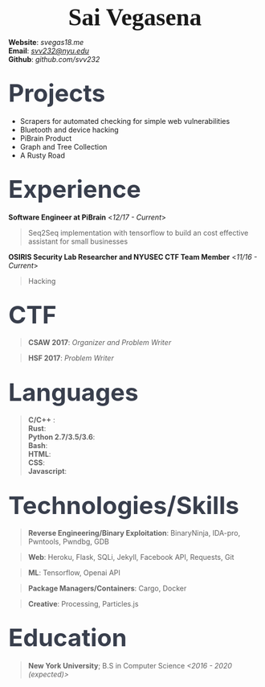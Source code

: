 <b> <font size="34" face="verdana"> <center>Sai Vegasena</center> </font></b>

**Website**: *svegas18.me* <br />
**Email**:   *svv232@nyu.edu* <br />
**Github**:  *github.com/svv232* <br />

<font size ="14" color="393f4d">Projects </font>
-----------------------------------------
- Scrapers for automated checking for simple web vulnerabilities
- Bluetooth and device hacking 
- PiBrain Product
- Graph and Tree Collection
- A Rusty Road

<font size = "14" color="393f4d">Experience</font>
------------------------------------------
**Software Engineer at PiBrain**        <*12/17 - Current*> 
> Seq2Seq implementation with tensorflow to build an cost effective assistant for small businesses

**OSIRIS Security Lab Researcher and NYUSEC CTF Team Member**   <*11/16 - Current*>
> Hacking

<font size = "14" color="393f4d">CTF</font>
----------------------------------
> **CSAW 2017**: *Organizer and Problem Writer*

> **HSF 2017**: *Problem Writer*

<font size = "14" color="393f4d">Languages</font>
----------------------------------------
> **C/C++** : <br />
> **Rust**: <br />
> **Python 2.7/3.5/3.6**: <br />
> **Bash**: <br />
> **HTML**: <br />
> **CSS**: <br />
> **Javascript**: <br />

<font size = "14" color="393f4d">Technologies/Skills</font>
---------------------------------------------------

> **Reverse Engineering/Binary Exploitation**: BinaryNinja, IDA-pro, Pwntools, 
 Pwndbg, GDB

> **Web**: Heroku, Flask, SQLi, Jekyll, Facebook API, Requests, Git 

> **ML**: Tensorflow, Openai API

> **Package Managers/Containers**: Cargo, Docker

> **Creative**: Processing, Particles.js

<font size = "14" color="393f4d">Education</font>
-------------------------------------------
> **New York University**;  B.S in Computer Science       *<2016 - 2020 (expected)>*
